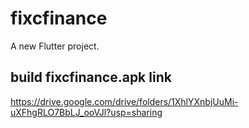 # fixcfinance

A new Flutter project.

## build fixcfinance.apk link

https://drive.google.com/drive/folders/1XhlYXnbjUuMi-uXFhgRLO7BbLJ_ooVJl?usp=sharing

